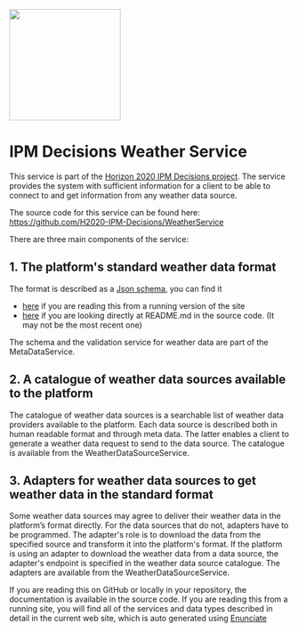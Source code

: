 <img src="https://ipmdecisions.net/media/phdj3qhd/output-onlinepngtools.png" width="200px;"/>

# IPM Decisions Weather Service
This service is part of the <a href="https://ipmdecisions.net/" target="new">Horizon 2020 IPM Decisions project</a>.
The service provides the system with sufficient information for a client to be able to connect to and get information from any weather data source. 

The source code for this service can be found here: <a href="https://github.com/H2020-IPM-Decisions/WeatherService" target="new">https://github.com/H2020-IPM-Decisions/WeatherService</a>

There are three main components of the service:

## 1. The platform's standard weather data format
The format is described as a <a href="https://json-schema.org/" target="new">Json schema</a>, you can find it 
<ul>
<li><a href="../rest/schema/weatherdata" target="new">here</a> if you are reading this from a running version of the site</li>
<li><a href="https://ipmdecisions.nibio.no/weather/rest/schema/weatherdata" target="new">here</a> if you are looking directly at README.md in the source code. (It may not be the most recent one)</li>
</ul>
The schema and the validation service for weather data are part of the MetaDataService.

## 2. A catalogue of weather data sources available to the platform
The catalogue of weather data sources is a searchable list of weather data providers available to the platform. Each data source is described both in human readable format and through meta data. The latter enables a client to generate a weather data request to send to the data source. The catalogue is available from the WeatherDataSourceService.

## 3. Adapters for weather data sources to get weather data in the standard format
Some weather data sources may agree to deliver their weather data in the platform’s format directly. For the data sources that do not, adapters have to be programmed. The adapter's role is to download the data from the specified source and transform it into the platform's format. If the platform is using an adapter to download the weather data from a data source, the adapter's endpoint is specified in the weather data source catalogue.
The adapters are available from the WeatherDataSourceService.

If you are reading this on GitHub or locally in your repository, the documentation is available in the source code. If you are reading this from a running site, you will find all of the services and data types described in detail in the current web site, which is auto generated using <a href="https://enunciate.webcohesion.com/" target="new">Enunciate</a>

